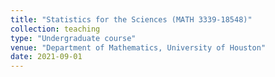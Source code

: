 ```yaml
---
title: "Statistics for the Sciences (MATH 3339-18548)"
collection: teaching
type: "Undergraduate course"
venue: "Department of Mathematics, University of Houston"
date: 2021-09-01
---
```

